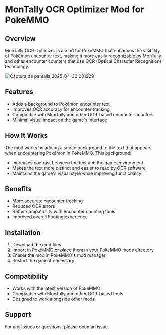 # MonTally OCR Optimizer Mod for PokeMMO

## Overview

MonTally OCR Optimizer is a mod for PokeMMO that enhances the visibility of Pokémon encounter text, making it more easily recognizable by MonTally and other encounter counters that use OCR (Optical Character Recognition) technology.


![Captura de pantalla 2025-04-30 001929](https://github.com/user-attachments/assets/907b45fc-2bc2-4661-ad08-acb4518151fd)

## Features

- Adds a background to Pokémon encounter text
- Improves OCR accuracy for encounter tracking
- Compatible with MonTally and other OCR-based encounter counters
- Minimal visual impact on the game's interface

## How It Works

The mod works by adding a subtle background to the text that appears when encountering Pokémon in PokeMMO. This background:

- Increases contrast between the text and the game environment
- Makes the text more distinct and easier to read by OCR software
- Maintains the game's visual style while improving functionality

## Benefits

- More accurate encounter tracking
- Reduced OCR errors
- Better compatibility with encounter counting tools
- Improved overall hunting experience

## Installation

1. Download the mod files
2. Import in PokeMMO or place them in your PokeMMO mods directory
3. Enable the mod in PokeMMO's mod manager
4. Restart the game if necessary

## Compatibility

- Works with the latest version of PokeMMO
- Compatible with MonTally and other OCR-based tools
- Designed to work alongside other mods

## Support

For any issues or questions, please open an issue.

